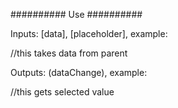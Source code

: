 ########## Use ##########

Inputs: [data], [placeholder],
example:

<parentTemplate>
    <app-select [data]="dataFromParent"></app-select>
    //this takes data from parent
</parentTemplate>

Outputs: (dataChange),
example:

<parentTemplate>
    <app-select (dataChange)="parentFunction($event)"></app-select>
    //this gets selected value
</parentTemplate>

